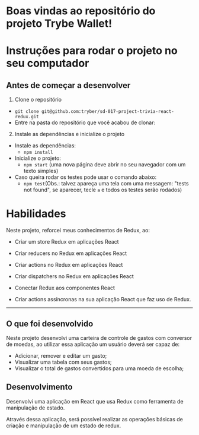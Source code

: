 # Boas vindas ao repositório do projeto Trybe Wallet!

# Instruções para rodar o projeto no seu computador

## Antes de começar a desenvolver

1. Clone o repositório
  * `git clone git@github.com:tryber/sd-017-project-trivia-react-redux.git`
  * Entre na pasta do repositório que você acabou de clonar:

2. Instale as dependências e inicialize o projeto
  * Instale as dependências:
    * `npm install`
  * Inicialize o projeto:
    * `npm start` (uma nova página deve abrir no seu navegador com um texto simples)
  * Caso queira rodar os testes pode usar o comando abaixo:
    * `npm test`(Obs.: talvez apareça uma tela com uma messagem: "tests not found", se aparecer, tecle `a` e todos os testes serão rodados)

# Habilidades
Neste projeto, reforcei meus conhecimentos de Redux, ao:

  * Criar um store Redux em aplicações React

  * Criar reducers no Redux em aplicações React

  * Criar actions no Redux em aplicações React

  * Criar dispatchers no Redux em aplicações React

  * Conectar Redux aos componentes React

  * Criar actions assíncronas na sua aplicação React que faz uso de Redux.

---

## O que foi desenvolvido

Neste projeto desenvolvi uma carteira de controle de gastos com conversor de moedas, ao utilizar essa aplicação um usuário deverá ser capaz de:
  - Adicionar, remover e editar um gasto;
  - Visualizar uma tabela com seus gastos;
  - Visualizar o total de gastos convertidos para uma moeda de escolha;

## Desenvolvimento

Desenvolvi uma aplicação em React que usa Redux como ferramenta de manipulação de estado.

Através dessa aplicação, será possível realizar as operações básicas de criação e manipulação de um estado de redux.
